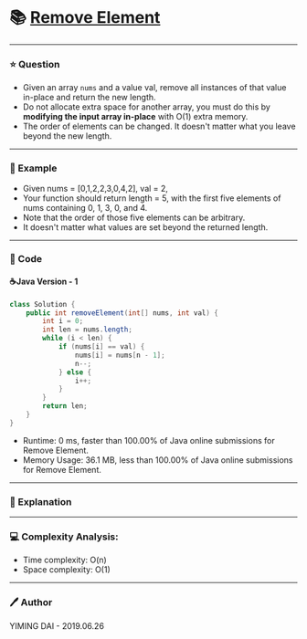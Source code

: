 # :books: [Remove Element](https://leetcode.com/problems/remove-element/)

---

### :star: Question
- Given an array `nums` and a value val, remove all instances of that value in-place and return the new length.
- Do not allocate extra space for another array, you must do this by **modifying the input array in-place** with O(1) extra memory.
- The order of elements can be changed. It doesn't matter what you leave beyond the new length.

---

### :car: Example
- Given nums = [0,1,2,2,3,0,4,2], val = 2,
- Your function should return length = 5, with the first five elements of nums containing 0, 1, 3, 0, and 4.
- Note that the order of those five elements can be arbitrary.
- It doesn't matter what values are set beyond the returned length.

---

### :hammer: Code
#### :coffee:Java Version - 1
```java
class Solution {
    public int removeElement(int[] nums, int val) {
        int i = 0;
        int len = nums.length;
        while (i < len) {
            if (nums[i] == val) {
                nums[i] = nums[n - 1];
                n--;
            } else {
                i++;
            }
        }
        return len;
    }
}
```
- Runtime: 0 ms, faster than 100.00% of Java online submissions for Remove Element.
- Memory Usage: 36.1 MB, less than 100.00% of Java online submissions for Remove Element.

---

### :pencil: Explanation


---

### :computer: Complexity Analysis:
- Time complexity: O(n)
- Space complexity: O(1)

---

### :pen: Author
YIMING DAI - 2019.06.26
